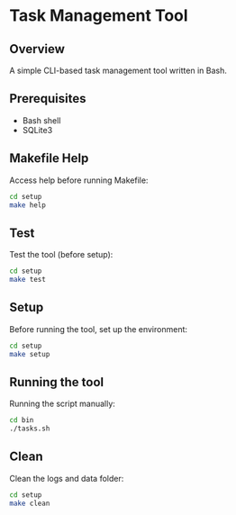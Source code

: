 
# Task Management Tool

## Overview
A simple CLI-based task management tool written in Bash.

## Prerequisites
- Bash shell
- SQLite3

## Makefile Help
Access help before running Makefile:
```bash
cd setup
make help
```

## Test
Test the tool (before setup):

```bash
cd setup
make test
```

## Setup
Before running the tool, set up the environment:

```bash
cd setup
make setup
```

## Running the tool
Running the script manually:
```bash
cd bin
./tasks.sh
```

## Clean
Clean the logs and data folder:
```bash
cd setup
make clean
```
